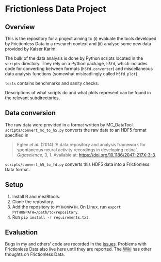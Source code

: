 # Frictionless Data Project

## Overview

This is the repository for a project aiming to (i) evaluate the tools developed by Frictionless Data in a research context and (ii) analyse some new data provided by Kaiser Karim.

The bulk of the data analysis is done by Python scripts located in the `scripts` directory. They rely on a Python package, `h5fd`, which includes code for converting between formats (`h5fd.converter`) and miscellaneous data analysis functions (somewhat misleadlingly called `h5fd.plot`).

`tests` contains benchmarks and sanity checks.

Descriptions of what scripts do and what plots represent can be found in the relevant subdirectories.

## Data conversion

The raw data were provided in a format written by MC_DataTool. `scripts/convert_mc_to_h5.py` converts the raw data to an HDF5 format specified in

> Eglen *et al.* (2014) 'A data repository and analysis framework for spontaneous neural activity recordings in developing retina', *Gigascience*, 3, 1. Available at: <https://doi.org/10.1186/2047-217X-3-3>.

`scripts/convert_h5_to_fd.py` converts this HDF5 data into a Frictionless Data format.

## Setup

1. Install R and meaRtools.
2. Clone the repository.
3. Add the repository to `PYTHONPATH`. On Linux, run `export PYTHONPATH=/path/to/repository`.
4. Run `pip install -r requirements.txt`.

## Evaluation

Bugs in my and others' code are recorded in the [Issues](https://github.com/as2875/neurofrictionless/issues). Problems with Frictionless Data also live here until they are reported. The [Wiki](https://github.com/as2875/neurofrictionless/wiki) has other thoughts on Frictionless Data.
